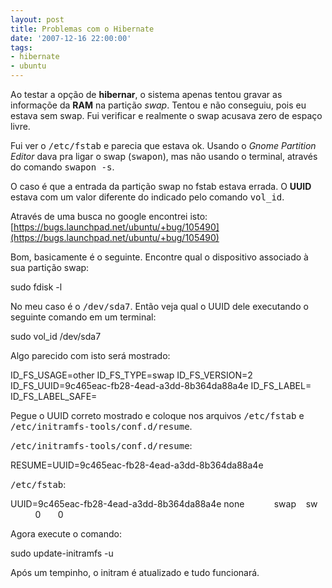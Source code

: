 ```yaml
---
layout: post
title: Problemas com o Hibernate
date: '2007-12-16 22:00:00'
tags:
- hibernate
- ubuntu
---
```



Ao testar a opção de **hibernar**, o sistema apenas tentou gravar as informaçõe da **RAM** na partição *swap*. Tentou e não conseguiu, pois eu estava sem swap. Fui verificar e realmente o swap acusava zero de espaço livre.

Fui ver o <tt>/etc/fstab</tt> e parecia que estava ok. Usando o *Gnome Partition Editor* dava pra ligar o swap (<tt>swapon</tt>), mas não usando o terminal, através do comando <tt>swapon -s</tt>.

O caso é que a entrada da partição swap no fstab estava errada. O **UUID** estava com um valor diferente do indicado pelo comando <tt>vol_id</tt>.

Através de uma busca no google encontrei isto: [https://bugs.launchpad.net/ubuntu/+bug/105490](https://bugs.launchpad.net/ubuntu/+bug/105490)

Bom, basicamente é o seguinte. Encontre qual o dispositivo associado à sua partição swap:

sudo fdisk -l

No meu caso é o <tt>/dev/sda7</tt>. Então veja qual o UUID dele executando o seguinte comando em um terminal:

sudo vol_id /dev/sda7

Algo parecido com isto será mostrado:

ID_FS_USAGE=other ID_FS_TYPE=swap ID_FS_VERSION=2 ID_FS_UUID=9c465eac-fb28-4ead-a3dd-8b364da88a4e ID_FS_LABEL= ID_FS_LABEL_SAFE=

Pegue o UUID correto mostrado e coloque nos arquivos <tt>/etc/fstab</tt> e <tt>/etc/initramfs-tools/conf.d/resume</tt>.

<tt>/etc/initramfs-tools/conf.d/resume</tt>:

RESUME=UUID=9c465eac-fb28-4ead-a3dd-8b364da88a4e

<tt>/etc/fstab</tt>:

UUID=9c465eac-fb28-4ead-a3dd-8b364da88a4e none            swap    sw              0       0

Agora execute o comando:

sudo update-initramfs -u

Após um tempinho, o initram é atualizado e tudo funcionará.


